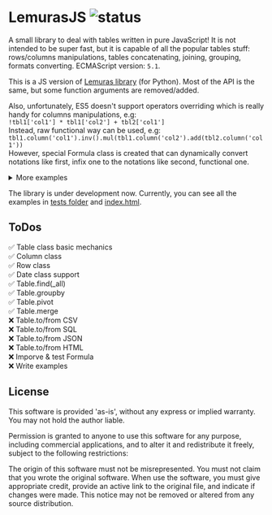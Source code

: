 # LemurasJS  ![status](https://img.shields.io/badge/status-dev-yellow.svg?style=flat)

A small library to deal with tables written in pure JavaScript! It is not intended to be super fast, but it is capable of all the popular tables stuff: rows/columns manipulations, tables concatenating, joining, grouping, formats converting. ECMAScript version: `5.1`.

This is a JS version of [Lemuras library](https://github.com/AivanF/Lemuras) (for Python). Most of the API is the same, but some function arguments are removed/added.

Also, unfortunately, ES5 doesn't support operators overriding which is really handy for columns manipulations, e.g:  
`!tbl1['col1'] * tbl1['col2'] + tbl2['col1']`  
Instead, raw functional way can be used, e.g:  
`tbl1.column('col1').inv().mul(tbl1.column('col2').add(tbl2.column('col1'))`  
However, special Formula class is created that can dynamically convert notations like first, infix one to the notations like second, functional one.

<details>
  <summary>More examples</summary>
 Formula can convert that:
 
  ```javascript
  ( (tbl[["id"]]+tbl[["value"]]) -3 *(5\*20) ).apply("int") %10 >2
  ```
 To this:

  ```javascript
  ((tbl.column("id").add(tbl.column("value"))).sub(3).mul((5*20))).apply("int").mod(10).gt(2)
  ```
</details>

The library is under development now. Currently, you can see all the examples in [tests folder](https://github.com/AivanF/LemurasJS/tree/master/__tests__) and [index.html](https://github.com/AivanF/LemurasJS/blob/master/index.html).

## ToDos

✅ Table class basic mechanics  
✅ Column class  
✅ Row class  
✅ Date class support  
✅ Table.find(_all)  
✅ Table.groupby  
✅ Table.pivot  
✅ Table.merge  
❌ Table.to/from CSV  
❌ Table.to/from SQL  
❌ Table.to/from JSON  
❌ Table.to/from HTML  
❌ Imporve & test Formula  
❌ Write examples  

## License

 This software is provided 'as-is', without any express or implied warranty.
 You may not hold the author liable.

 Permission is granted to anyone to use this software for any purpose,
 including commercial applications, and to alter it and redistribute it freely,
 subject to the following restrictions:

 The origin of this software must not be misrepresented. You must not claim
 that you wrote the original software. When use the software, you must give
 appropriate credit, provide an active link to the original file, and indicate if changes were made.
 This notice may not be removed or altered from any source distribution.
